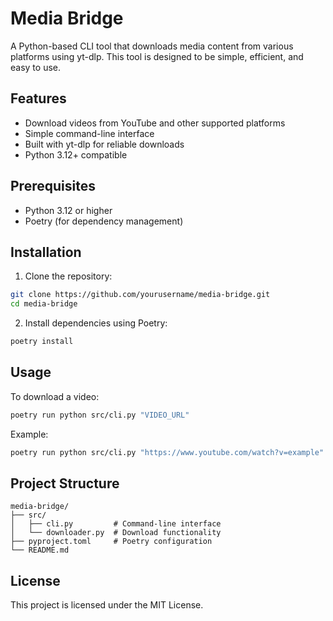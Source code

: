 # Media Bridge

A Python-based CLI tool that downloads media content from various platforms using yt-dlp. This tool is designed to be simple, efficient, and easy to use.

## Features

- Download videos from YouTube and other supported platforms
- Simple command-line interface
- Built with yt-dlp for reliable downloads
- Python 3.12+ compatible

## Prerequisites

- Python 3.12 or higher
- Poetry (for dependency management)

## Installation

1. Clone the repository:
```bash
git clone https://github.com/yourusername/media-bridge.git
cd media-bridge
```

2. Install dependencies using Poetry:
```bash
poetry install
```

## Usage

To download a video:

```bash
poetry run python src/cli.py "VIDEO_URL"
```

Example:
```bash
poetry run python src/cli.py "https://www.youtube.com/watch?v=example"
```

## Project Structure

```
media-bridge/
├── src/
│   ├── cli.py         # Command-line interface
│   └── downloader.py  # Download functionality
├── pyproject.toml     # Poetry configuration
└── README.md         
```

## License

This project is licensed under the MIT License.
